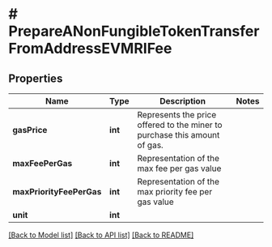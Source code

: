 # # PrepareANonFungibleTokenTransferFromAddressEVMRIFee

## Properties

Name | Type | Description | Notes
------------ | ------------- | ------------- | -------------
**gasPrice** | **int** | Represents the price offered to the miner to purchase this amount of gas. |
**maxFeePerGas** | **int** | Representation of the max fee per gas value |
**maxPriorityFeePerGas** | **int** | Representation of the max priority fee per gas value |
**unit** | **int** |  |

[[Back to Model list]](../../README.md#models) [[Back to API list]](../../README.md#endpoints) [[Back to README]](../../README.md)
